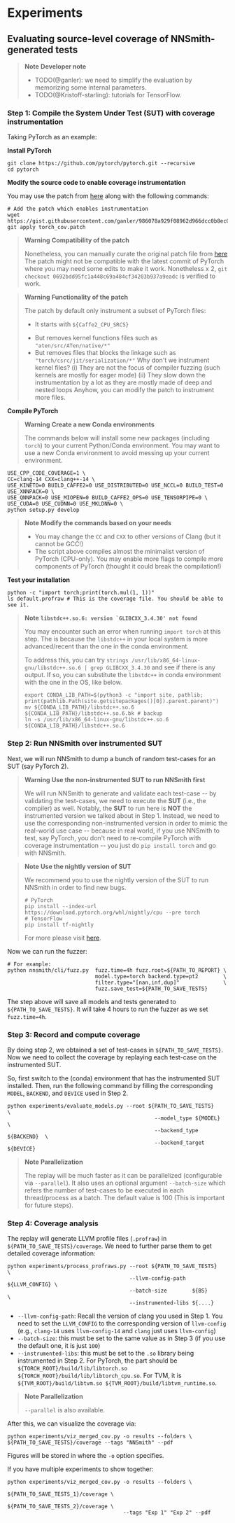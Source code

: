 # Experiments

## Evaluating source-level coverage of NNSmith-generated tests

> **Note** **Developer note**
>
> - TODO(@ganler): we need to simplify the evaluation by memorizing some internal parameters.
> - TODO(@Kristoff-starling): tutorials for TensorFlow.

### Step 1: Compile the System Under Test (SUT) with coverage instrumentation

Taking PyTorch as an example:

**Install PyTorch**

```shell
git clone https://github.com/pytorch/pytorch.git --recursive
cd pytorch
```

**Modify the source code to enable coverage instrumentation**

You may use the patch from [here](https://gist.github.com/ganler/986078a929f08962d966dcc0b8ec0ebe) along with the following commands:

```shell
# Add the patch which enables instrumentation
wget https://gist.githubusercontent.com/ganler/986078a929f08962d966dcc0b8ec0ebe/raw/f00502c86127b4a1867c99c3c2d5879f8c223460/torch_cov.patch
git apply torch_cov.patch
```

> **Warning** **Compatibility of the patch**
>
> Nonetheless, you can manually curate the original patch file from [here](https://gist.github.com/ganler/986078a929f08962d966dcc0b8ec0ebe)
> The patch might not be compatible with the latest commit of PyTorch where you may need some edits to make it work.
> Nonetheless x 2, `git checkout 0692bdd95fc1a448c69a484cf34203b937a9eadc` is verified to work.

> **Warning** **Functionality of the patch**
>
> The patch by default only instrument a subset of PyTorch files:
> + It starts with `${Caffe2_CPU_SRCS}`
> - But removes kernel functions files such as `"aten/src/ATen/native/*"`
> - But removes files that blocks the linkage such as `"torch/csrc/jit/serialization/*"`
> Why don't we instrument kernel files?
> (i)  They are not the focus of compiler fuzzing (such kernels are mostly for eager mode)
> (ii) They slow down the instrumentation by a lot as they are mostly made of deep and nested loops
> Anyhow, you can modify the patch to instrument more files.

**Compile PyTorch**

> **Warning** **Create a new Conda environments**
>
> The commands below will install some new packages (including `torch`) to your current Python/Conda environment.
> You may want to use a new Conda environment to avoid messing up your current environment.

```shell
USE_CPP_CODE_COVERAGE=1 \
CC=clang-14 CXX=clang++-14 \
USE_KINETO=0 BUILD_CAFFE2=0 USE_DISTRIBUTED=0 USE_NCCL=0 BUILD_TEST=0 USE_XNNPACK=0 \
USE_QNNPACK=0 USE_MIOPEN=0 BUILD_CAFFE2_OPS=0 USE_TENSORPIPE=0 \
USE_CUDA=0 USE_CUDNN=0 USE_MKLDNN=0 \
python setup.py develop
```

> **Note** **Modify the commands based on your needs**
>
> - You may change the `CC` and `CXX` to other versions of Clang (but it cannot be GCC!)
> - The script above compiles almost the minimalist version of PyTorch (CPU-only). You may enable more flags to compile more components of PyTorch (thought it could break the compilation!)

**Test your installation**

```shell
python -c "import torch;print(torch.mul(1, 1))"
ls default.profraw # This is the coverage file. You should be able to see it.
```

> **Note** **``libstdc++.so.6: version `GLIBCXX_3.4.30' not found``**
>
> You may encounter such an error when running `import torch` at this step. The is because the `libstdc++` in your local system
> is more advanced/recent than the one in the conda environment.
>
> To address this, you can try `strings /usr/lib/x86_64-linux-gnu/libstdc++.so.6 | grep GLIBCXX_3.4.30` and see if there is any output.
> If so, you can substitute the `libstdc++` in conda environment with the one in the OS, like below.
>
> ```shell
> export CONDA_LIB_PATH=$(python3 -c "import site, pathlib; print(pathlib.Path(site.getsitepackages()[0]).parent.parent)")
> mv ${CONDA_LIB_PATH}/libstdc++.so.6 ${CONDA_LIB_PATH}/libstdc++.so.6.bk # backup
> ln -s /usr/lib/x86_64-linux-gnu/libstdc++.so.6 ${CONDA_LIB_PATH}/libstdc++.so.6
> ```

### Step 2: Run NNSmith over instrumented SUT

Next, we will run NNSmith to dump a bunch of random test-cases for an SUT (say PyTorch 2).

> **Warning** **Use the non-instrumented SUT to run NNSmith first**
>
> We will run NNSmith to generate and validate each test-case -- by validating the test-cases,
> we need to execute the **SUT** (i.e., the compiler) as well. Notably, the **SUT** to run here
> is **NOT** the instrumented version we talked about in Step 1. Instead, we need to use the
> corresponding non-instrumented version in order to mimic the real-world use case -- because
> in real world, if you use NNSmith to test, say PyTorch, you don't need to re-compile PyTorch
> with coverage instrumentation -- you just do `pip install torch` and go with NNSmith.

> **Note** **Use the nightly version of SUT**
>
> We recommend you to use the nightly version of the SUT to run NNSmith in order to find new
> bugs.
>
> ```shell
> # PyTorch
> pip install --index-url https://download.pytorch.org/whl/nightly/cpu --pre torch
> # TensorFlow
> pip install tf-nightly
> ```
> For more please visit [here](https://github.com/ise-uiuc/nnsmith/blob/main/requirements/sys/).

Now we can run the fuzzer:

```shell
# For example:
python nnsmith/cli/fuzz.py  fuzz.time=4h fuzz.root=${PATH_TO_REPORT} \
                            model.type=torch backend.type=pt2        \
                            filter.type="[nan,inf,dup]"              \
                            fuzz.save_test=${PATH_TO_SAVE_TESTS}
```

The step above will save all models and tests generated to `${PATH_TO_SAVE_TESTS}`. It will
take 4 hours to run the fuzzer as we set `fuzz.time=4h`.

### Step 3: Record and compute coverage

By doing step 2, we obtained a set of test-cases in `${PATH_TO_SAVE_TESTS}`. Now we need to
collect the coverage by replaying each test-case on the instrumented SUT.

So, first switch to the (conda) environment that has the instrumented SUT installed. Then, run
the following command by filling the corresponding `MODEL`, `BACKEND`, and `DEVICE` used in
Step 2.

```shell
python experiments/evaluate_models.py --root ${PATH_TO_SAVE_TESTS}        \
                                               --model_type ${MODEL}      \
                                               --backend_type ${BACKEND}  \
                                               --backend_target ${DEVICE}
```

> **Note** **Parallelization**
>
> The replay will be much faster as it can be parallelized (configurable via `--parallel`).
> It also uses an optional argument `--batch-size` which refers the number of test-cases to
> be executed in each thread/process as a batch. The default value is 100 (This is important for future steps).

### Step 4: Coverage analysis

The replay will generate LLVM profile files (`.profraw`) in `${PATH_TO_SAVE_TESTS}/coverage`. We need to further parse them to get detailed coverage information:

```shell
python experiments/process_profraws.py --root ${PATH_TO_SAVE_TESTS}       \
                                       --llvm-config-path  ${LLVM_CONFIG} \
                                       --batch-size        ${BS}          \
                                       --instrumented-libs ${....}
```

- `--llvm-config-path`: Recall the version of clang you used in Step 1. You need to set the `LLVM_CONFIG` to the corresponding version of `llvm-config` (e.g., `clang-14` uses `llvm-config-14` and `clang` just uses `llvm-config`)
- `--batch-size`: this must be set to the same value as in Step 3 (if you use the default one, it is just `100`)
- `--instrumented-libs`: this must be set to the `.so` library being instrumented in Step 2. For PyTorch, the part should be `${TORCH_ROOT}/build/lib/libtorch.so ${TORCH_ROOT}/build/lib/libtorch_cpu.so`. For TVM, it is `${TVM_ROOT}/build/libtvm.so ${TVM_ROOT}/build/libtvm_runtime.so`.

> **Note** **Parallelization**
>
> `--parallel` is also available.

After this, we can visualize the coverage via:

```shell
python experiments/viz_merged_cov.py -o results --folders \
${PATH_TO_SAVE_TESTS}/coverage --tags "NNSmith" --pdf
```

Figures will be stored in where the `-o` option specifies.

If you have multiple experiments to show together:

```shell
python experiments/viz_merged_cov.py -o results --folders \
                                         ${PATH_TO_SAVE_TESTS_1}/coverage \
                                         ${PATH_TO_SAVE_TESTS_2}/coverage \
                                     --tags "Exp 1" "Exp 2" --pdf
```
